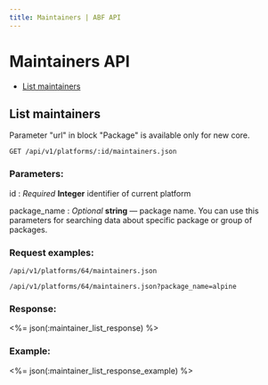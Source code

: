 ```yaml
---
title: Maintainers | ABF API
---
```


# Maintainers API

* <a href="#list-maintainers">List maintainers</a>

## List maintainers
  Parameter "url" in block "Package" is available only for new core.

    GET /api/v1/platforms/:id/maintainers.json

### Parameters:

id
: _Required_ **Integer** identifier of current platform

package_name
: _Optional_ **string** — package name. You can use this parameters for searching data about specific package or group of packages.

### Request examples:

    /api/v1/platforms/64/maintainers.json

    /api/v1/platforms/64/maintainers.json?package_name=alpine

### Response:

<%= json(:maintainer_list_response) %>

### Example:

<%= json(:maintainer_list_response_example) %>
